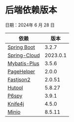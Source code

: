 # 后端依赖版本

日期：2024年 6 月 28 日

| 依赖                                                         | 版本     |
| ------------------------------------------------------------ | -------- |
| [Spring Boot](https://spring.io/projects/spring-boot)        | 3.2.7    |
| [Spring-Cloud](https://github.com/alibaba/spring-cloud-alibaba) | 2023.0.1 |
| [Mybatis-Plus](https://github.com/baomidou/mybatis-plus)     | 3.5.6    |
| [PageHelper](https://github.com/pagehelper/pagehelper-spring-boot) | 2.0.0    |
| [Fastjson2](https://github.com/alibaba/fastjson2)            | 2.0.51   |
| [Hutool](https://github.com/dromara/hutool)                  | 5.8.27   |
| [P6spy](https://github.com/p6spy/p6spy)                      | 3.9.1    |
| [Knife4j](https://gitee.com/xiaoym/knife4j)                  | 4.5.0    |
| [Minio](https://github.com/minio/minio-java)                 | 8.5.11   |


